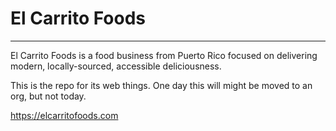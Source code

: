 # El Carrito Foods
---

El Carrito Foods is a food business from Puerto Rico focused on delivering modern, locally-sourced, accessible deliciousness.

This is the repo for its web things. One day this will might be moved to an org, but not today.


https://elcarritofoods.com
